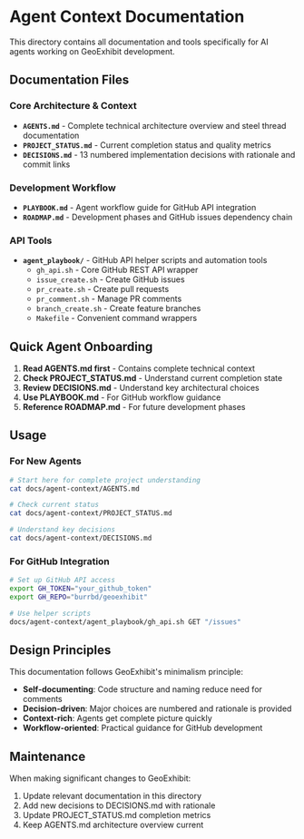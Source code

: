 # Agent Context Documentation

This directory contains all documentation and tools specifically for AI agents working on GeoExhibit development.

## Documentation Files

### Core Architecture & Context
- **`AGENTS.md`** - Complete technical architecture overview and steel thread documentation
- **`PROJECT_STATUS.md`** - Current completion status and quality metrics
- **`DECISIONS.md`** - 13 numbered implementation decisions with rationale and commit links

### Development Workflow
- **`PLAYBOOK.md`** - Agent workflow guide for GitHub API integration
- **`ROADMAP.md`** - Development phases and GitHub issues dependency chain

### API Tools
- **`agent_playbook/`** - GitHub API helper scripts and automation tools
  - `gh_api.sh` - Core GitHub REST API wrapper
  - `issue_create.sh` - Create GitHub issues
  - `pr_create.sh` - Create pull requests
  - `pr_comment.sh` - Manage PR comments
  - `branch_create.sh` - Create feature branches
  - `Makefile` - Convenient command wrappers

## Quick Agent Onboarding

1. **Read AGENTS.md first** - Contains complete technical context
2. **Check PROJECT_STATUS.md** - Understand current completion state
3. **Review DECISIONS.md** - Understand key architectural choices
4. **Use PLAYBOOK.md** - For GitHub workflow guidance
5. **Reference ROADMAP.md** - For future development phases

## Usage

### For New Agents
```bash
# Start here for complete project understanding
cat docs/agent-context/AGENTS.md

# Check current status
cat docs/agent-context/PROJECT_STATUS.md

# Understand key decisions
cat docs/agent-context/DECISIONS.md
```

### For GitHub Integration
```bash
# Set up GitHub API access
export GH_TOKEN="your_github_token"
export GH_REPO="burrbd/geoexhibit"

# Use helper scripts
docs/agent-context/agent_playbook/gh_api.sh GET "/issues"
```

## Design Principles

This documentation follows GeoExhibit's minimalism principle:
- **Self-documenting**: Code structure and naming reduce need for comments
- **Decision-driven**: Major choices are numbered and rationale is provided
- **Context-rich**: Agents get complete picture quickly
- **Workflow-oriented**: Practical guidance for GitHub development

## Maintenance

When making significant changes to GeoExhibit:
1. Update relevant documentation in this directory
2. Add new decisions to DECISIONS.md with rationale
3. Update PROJECT_STATUS.md completion metrics
4. Keep AGENTS.md architecture overview current